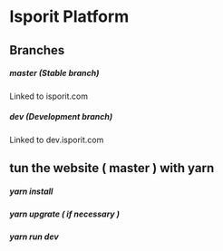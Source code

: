 # Isporit Platform

## Branches
##### master (Stable branch)

Linked to isporit.com

##### dev (Development branch)

Linked to dev.isporit.com

## tun the website ( master ) with yarn

##### yarn install
##### yarn upgrate ( if necessary  )
##### yarn run dev 
